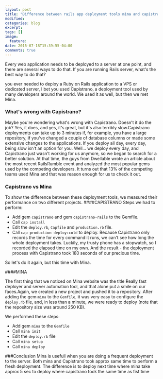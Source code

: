 ```yaml
---
layout: post
title: "Difference between rails app deployment tools mina and capistrano"
modified:
categories: blog
excerpt:
tags: []
image:
  feature:
date: 2015-07-18T15:39:55-04:00
comments: true
---
```


Every web application needs to be deployed to a server at one point, and there are several ways to do that. If you are
running Rails server, what's the best way to do that?

you ever needed to deploy a Ruby on Rails application to a VPS or dedicated server, I bet you used Capistrano, 
a deployment tool used by many developers around the world. We used it as well, but then we met Mina.

### What's wrong with Capistrano?
Maybe you're wondering what's wrong with Capistrano. Doesn't it do the job? Yes, it does, and yes, it's great, but it's
also terribly slow.Capistrano deployments can take up to 3 minutes if, for example, you have a large repository,
if you've changed a couple of database columns or made some extensive changes to the applications. If you deploy all
day, every day, being slow isn't an option for you.
Well... we deploy every day, and Capistrano just wasn't working for us anymore, so we began to search for a better
solution. At that time, the guys from Dwellable wrote an article about the most recent RailsRumble event and analyzed
the most popular gems used by the competing developers. It turns out that 13% of the competing teams used Mina and
that was reason enough for us to check it out.

### Capistrano vs Mina
To show the difference between these deployment tools, we measured their performance on two different projects.
####CAPISTRANO
Steps we had to perform:

* Add gem ```capistrano``` and gem ```capistrano-rails``` to the Gemfile.
* Call ```cap install```
* Edit the ```deploy.rb```, ```Capfile``` and ```production.rb``` file.
* Call ```cap production deploy:cold``` to deploy.
Because Capistrano only records the time for every command it runs, we can't see how long the whole deployment takes.
Luckily, my trusty phone has a stopwatch, so I recorded the elapsed time on my own. And the result - the deployment
process with Capistrano took 180 seconds of our precious time.

So let's do it again, but this time with Mina.

####MINA

The first thing that we noticed on Mina website was the title Really fast deployer and server automation tool, and that
alone put a smile on our faces.Again, we created a new project and pushed it to a repository. After adding the
gem ```mina``` to the ```Gemfile```, it was very easy to configure the ```deploy.rb``` file, and, in less than a
minute, we were ready to deploy (note that the repository size was around 250 KB).

We performed these steps:

* Add gem ```mina``` to the ```Gemfile```
* Call ```mina init```
* Edit the ```deploy.rb``` file
* Call ```mina setup```
* Call ```mina deploy```

###Conclusion
Mina is usefull when you are doing a frequent deployment to the server. Both mina and Capistrano took approx same time to 
perform a fresh deployment. The difference is to deploy next time where mina take approx 5 sec to deploy where capistrano
took the same time as fist time

